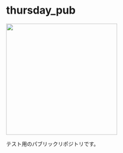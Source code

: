 # thursday_pub
<img width="300" src="https://github.com/Tamitsa/thursday_pub/assets/166803672/d061e21e-5cce-43d2-883c-f1bf63f726d1">


テスト用のパブリックリポジトリです。

